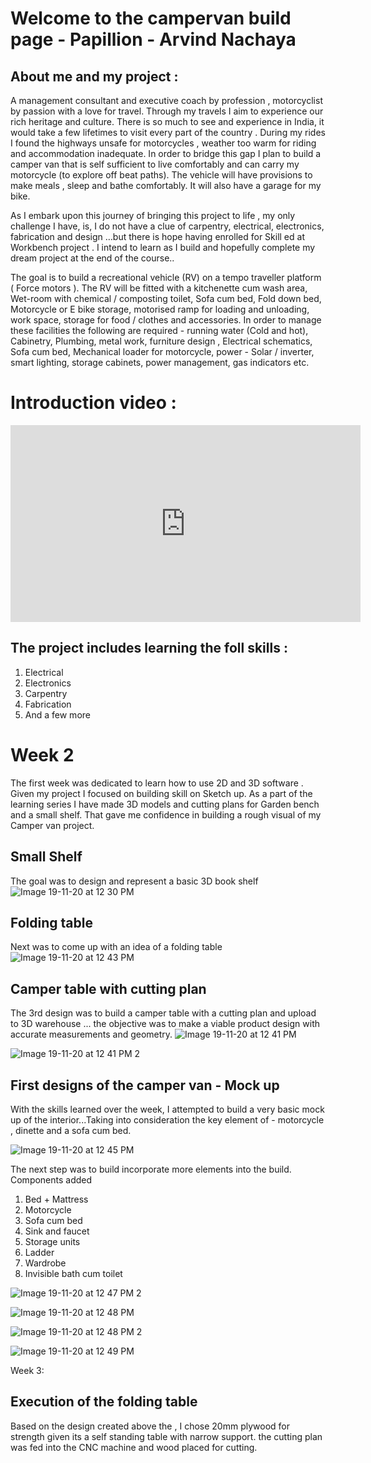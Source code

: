 # Welcome to the campervan build page - Papillion - Arvind Nachaya

## About me  and my project :

A management consultant and executive coach by profession , motorcyclist by passion with a love for travel. Through my travels I aim to experience our rich heritage and culture. There is so much to see and experience in India, it would take a few lifetimes to visit every part of the country .
During my rides I found the highways unsafe for motorcycles , weather too warm for riding and accommodation inadequate. In order to bridge this gap I plan to build a camper van that is self sufficient to live comfortably and can carry my motorcycle (to explore off beat paths).
The vehicle will have provisions to make meals , sleep and bathe comfortably. It will also have a garage for my bike.

As I embark upon this journey of bringing this project to life , my only challenge I have, is, I do not have a clue of carpentry, electrical, electronics, fabrication and design …but there is hope having enrolled for Skill ed at Workbench project . I intend to learn as I build and hopefully complete my dream project at the end of the course..


The goal is to build a recreational vehicle (RV) on a tempo traveller platform ( Force motors ). The RV will be fitted with a kitchenette cum wash area, Wet-room with chemical / composting toilet, Sofa cum bed, Fold down bed, Motorcycle or E bike storage, motorised ramp for loading and unloading, work space, storage for food / clothes and accessories.
In order to manage these facilities the following are required - running water (Cold and hot), Cabinetry, Plumbing, metal work, furniture design , Electrical schematics, Sofa cum bed, Mechanical loader for motorcycle, power - Solar / inverter, smart lighting, storage cabinets, power management, gas indicators etc.

# Introduction video :
<iframe width="560" height="315" src="https://www.youtube.com/embed/9gcJL64XQMY" frameborder="0" allow="accelerometer; autoplay; clipboard-write; encrypted-media; gyroscope; picture-in-picture" allowfullscreen></iframe>

## The project includes learning the foll skills :
1. Electrical 
2. Electronics 
3. Carpentry 
4. Fabrication 
5. And a few more 

# Week 2 
The first week was dedicated to learn how to use 2D and 3D software . Given my project I focused on building skill on Sketch up. As a part of the learning series I have made 3D models and cutting plans for Garden bench and a small shelf. That gave me confidence in building a rough visual of my Camper van project.

## Small Shelf 
The goal was to design and represent a basic 3D book shelf 
![Image 19-11-20 at 12 30 PM](https://user-images.githubusercontent.com/73225133/99636138-09d7c380-2a69-11eb-910c-ed701fa9d5c3.jpg)

## Folding table 
Next was to come up with an idea of a folding table
![Image 19-11-20 at 12 43 PM](https://user-images.githubusercontent.com/73225133/99637098-5e2f7300-2a6a-11eb-8425-0a873b9f17e8.jpg)

## Camper table with cutting plan
The 3rd design was to build a camper table with a cutting plan and upload to 3D warehouse ... the objective was to make a viable product design with accurate measurements and geometry.
![Image 19-11-20 at 12 41 PM](https://user-images.githubusercontent.com/73225133/99637502-f3cb0280-2a6a-11eb-8137-7d5414bf1768.jpg)

![Image 19-11-20 at 12 41 PM 2](https://user-images.githubusercontent.com/73225133/99638094-c6328900-2a6b-11eb-8656-4e8e27e27371.jpg)

## First designs of the camper van - Mock up 
With the skills learned over the week, I attempted to build a very basic mock up of the interior...Taking into consideration the key element of - motorcycle , dinette and a sofa cum bed.

![Image 19-11-20 at 12 45 PM](https://user-images.githubusercontent.com/73225133/99638583-72746f80-2a6c-11eb-8fe2-75f90e0e682a.jpg)

The next step was to build incorporate more elements into the build. Components added
1. Bed + Mattress
2. Motorcycle
3. Sofa cum bed
4. Sink and faucet
5. Storage units 
6. Ladder
7. Wardrobe
8. Invisible bath cum toilet

![Image 19-11-20 at 12 47 PM 2](https://user-images.githubusercontent.com/73225133/99639657-e2372a00-2a6d-11eb-99e1-8b738d7b2fde.jpg)

![Image 19-11-20 at 12 48 PM](https://user-images.githubusercontent.com/73225133/99639694-eebb8280-2a6d-11eb-8a56-9e0a62a645e5.jpg)

![Image 19-11-20 at 12 48 PM 2](https://user-images.githubusercontent.com/73225133/99639737-fd099e80-2a6d-11eb-9e4e-a9e04b81e26e.jpg)

![Image 19-11-20 at 12 49 PM](https://user-images.githubusercontent.com/73225133/99639754-0561d980-2a6e-11eb-97b4-296ca404ff16.jpg)

Week 3:
## Execution of the folding table 
Based on the design created above the , I chose 20mm plywood for strength given its a self standing table with narrow support. 
the cutting plan was fed into the CNC machine and wood placed for cutting.





